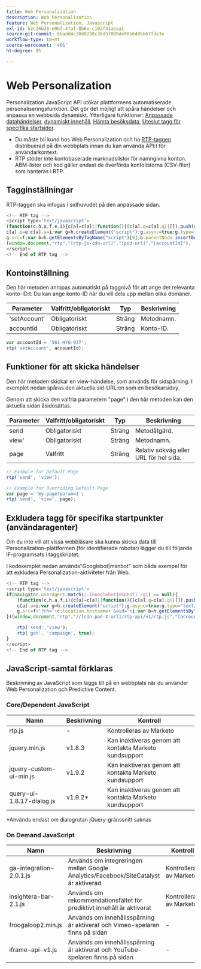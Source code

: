 ```yaml
---
title: Web Personalization
description: Web Personalization
feature: Web Personalization, Javascript
exl-id: b2c26b28-e9bf-4faf-8b6e-c102f41aeaa1
source-git-commit: 66add4c38d0230c36d57009de985649bb67fde3e
workflow-type: tm+mt
source-wordcount: '401'
ht-degree: 0%

---
```


# Web Personalization

Personalization JavaScript API utökar plattformens automatiserade personaliseringsfunktion. Det gör det möjligt att spåra händelser och anpassa en webbsida dynamiskt. Ytterligare funktioner: [Anpassade datahändelser](custom-data-events.md), [dynamiskt innehåll](web-personalization.md), [Hämta besöksdata](get-visitor-data.md), [Uteslut tagg för specifika startsidor](#exclude_tag_for_specific_bots).

- Du måste bli kund hos Web Personalization och ha [RTP-taggen ](https://experienceleague.adobe.com/sv/docs/marketo/using/product-docs/web-personalization/rtp-tag-implementation/deploy-the-rtp-javascript) distribuerad på din webbplats innan du kan använda API:t för användarkontext.
- RTP stöder inte kontobaserade marknadslistor för namngivna konton. ABM-listor och kod gäller endast de överförda kontolistorna (CSV-filer) som hanteras i RTP.

## Tagginställningar

RTP-taggen ska infogas i sidhuvudet på den anpassade sidan.

```javascript
<!-- RTP tag --> 
<script type='text/javascript'>
(function(c,h,a,f,e,i){c[a]=c[a]||function(){(c[a].q=c[a].q||[]).push(arguments)};
c[a].p=e;c[a].a=i;var g=h.createElement("script");g.async=true;g.type="text/javascript";
g.src=f;var b=h.getElementsByTagName("script")[0];b.parentNode.insertBefore(g,b)})
(window,document,"rtp","[rtp-js-cdn-url]","[pod-url]","[accountId]");
</script>
<!-- End of RTP tag -->
```

## Kontoinställning

Den här metoden anropas automatiskt på taggnivå för att ange det relevanta konto-ID:t. Du kan ange konto-ID när du vill dela upp mellan olika domäner.

| Parameter | Valfritt/obligatoriskt | Typ | Beskrivning |
|--------------|-------------------|--------|--------------|
| &#39;setAccount&#39; | Obligatoriskt | Sträng | Metodnamn. |
| accountId | Obligatoriskt | Sträng | Konto-ID. |


```javascript
var accountId = '561-HYG-937';
rtp('setAccount', accountId);
```

## Funktioner för att skicka händelser

Den här metoden skickar en view-händelse, som används för sidspårning. I exemplet nedan spåras den aktuella sid-URL:en som en besökarsidvy.

Genom att skicka den valfria parametern &quot;page&quot; i den här metoden kan den aktuella sidan åsidosättas.

| Parameter | Valfritt/obligatoriskt | Typ | Beskrivning |
|-----------|-------------------|--------|---------------------------------|
| send | Obligatoriskt | Sträng | Metodåtgärd. |
| view&#39; | Obligatoriskt | Sträng | Metodnamn. |
| page | Valfritt | Sträng | Relativ sökväg eller URL för hel sida. |


```javascript
// Example for Default Page
rtp('send', 'view');

// Example for Overriding Default Page
var page = 'my-page?param=1';
rtp('send', 'view', page);
```

## Exkludera tagg för specifika startpunkter (användaragenter)

Om du inte vill att vissa webbläsare ska kunna skicka data till Personalization-plattformen (för identifierade robotar) lägger du till följande IF-programsats i taggskriptet.

I kodexemplet nedan används&quot;Googlebot|msnbot&quot; som båda exempel för att exkludera Personalization-aktiviteter från Web.

```javascript
<!-- RTP tag --> 
<script type='text/javascript'>
if(navigator.userAgent.match(/.(Googlebot|msnbot)./gi) == null){
    (function(c,h,a,f,i){c[a]=c[a]||function(){(c[a].q=c[a].q||[]).push(arguments)};
    c[a].a=i;var g=h.createElement("script");g.async=true;g.type="text/javascript";
    g.src=f+'?rh='+c.location.hostname+'&aid='+i;var b=h.getElementsByTagName("script")[0];b.parentNode.insertBefore(g,b);
})(window,document,"rtp","//[cdn-pod-X-url]/rtp-api/v1/rtp.js","[accountId]");

    rtp('send','view');
    rtp('get', 'campaign', true);
}
</script>
<!-- End of RTP tag -->
```

## JavaScript-samtal förklaras

Beskrivning av JavaScript som läggs till på en webbplats när du använder Web Personalization och Predictive Content.

### Core/Dependent JavaScript

| Namn | Beskrivning | Kontroll |
|---------------------------|-------------|--------------------------------------------------------|
| rtp.js | - | Kontrolleras av Marketo |
| jquery.min.js | v1.8.3 | Kan inaktiveras genom att kontakta Marketo kundsupport |
| jquery-custom-ui-min.js | v1.9.2 | Kan inaktiveras genom att kontakta Marketo kundsupport |
| query-ui-1.8.17-dialog.js | v1.9.2* | Kan inaktiveras genom att kontakta Marketo kundsupport |


*Används endast om dialogrutan jQuery-gränssnitt saknas

### On Demand JavaScript

| Namn | Beskrivning | Kontroll |
|-------------------------|-----------------------------------------------------------------------|-----------------------|
| ga-integration-2.0.1.js | Används om integreringen mellan Google Analytics/Facebook/SiteCatalyst är aktiverad | Kontrolleras av Marketo |
| insightera-bar-2.1.js | Används om rekommendationsfältet för prediktivt innehåll är aktiverat | Kontrolleras av Marketo |
| froogaloop2.min.js | Används om innehållsspårning är aktiverat och Vimeo-spelaren finns på sidan | - |
| iframe-api-v1.js | Används om innehållsspårning är aktiverat och YouTube-spelaren finns på sidan | - |
